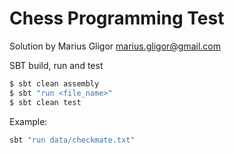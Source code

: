 # Chess Programming Test
Solution by Marius Gligor <marius.gligor@gmail.com>

SBT build, run and test
```sh
$ sbt clean assembly
$ sbt "run <file_name>"
$ sbt clean test
```
Example:
```sh
sbt "run data/checkmate.txt"
```
